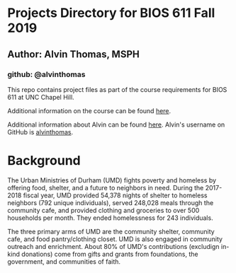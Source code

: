 # Projects Directory for BIOS 611 Fall 2019
## Author: Alvin Thomas, MSPH
### github: @alvinthomas

This repo contains project files as part of the course requirements for BIOS 611 at UNC Chapel Hill.

Additional information on the course can be found [here](https://biodatascience.github.io/datasci611/).

Additional information about Alvin can be found [here](https://alvingthomas.com). Alvin's username on GitHub is [alvinthomas](https://github.com/alvinthomas).

# Background
The Urban Ministries of Durham (UMD) fights poverty and homeless by offering food, shelter, and a future to neighbors in need. During the 2017-2018 fiscal year, UMD provided 54,378 nights of shelter to homeless neighbors (792 unique individuals), served 248,028 meals through the community cafe, and provided clothing and groceries to over 500 households per month. They ended homelessness for 243 individuals.

The three primary arms of UMD are the community shelter, community cafe, and food pantry/clothing closet. UMD is also engaged in community outreach and enrichment. About 80% of UMD's contributions (excludign in-kind donations) come from gifts and grants from foundations, the government, and communities of faith.
